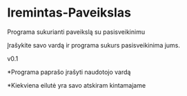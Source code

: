 # Iremintas-Paveikslas
Programa sukurianti paveikslą su pasisveikinimu

Įrašykite savo vardą ir programa sukurs pasisveikinima jums.

v0.1

*Programa paprašo įrašyti naudotojo vardą

*Kiekviena eilutė yra savo atskiram kintamajame
